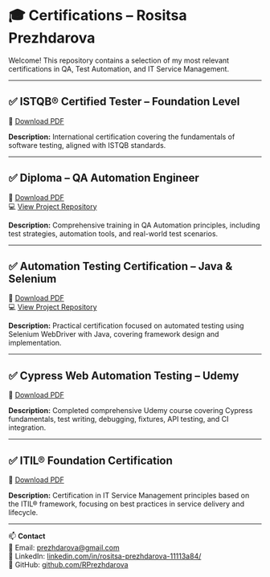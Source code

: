 # 🎓 Certifications – Rositsa Prezhdarova

Welcome! This repository contains a selection of my most relevant certifications in QA, Test Automation, and IT Service Management.

---


## ✅ ISTQB® Certified Tester – Foundation Level

🔗 [Download PDF](./ISTQB_FoundationLevel_Prezhdarova_27_09_2024.pdf)

**Description:** International certification covering the fundamentals of software testing, aligned with ISTQB standards.

---


## ✅ Diploma – QA Automation Engineer

🔗 [Download PDF](./Diploma%20for%20QA%20Automation%20Engineer.pdf)  
💻 [View Project Repository](https://github.com/RPrezhdarova/QA-Engineering-at-Software-University)

**Description:** Comprehensive training in QA Automation principles, including test strategies, automation tools, and real-world test scenarios.

---


## ✅ Automation Testing Certification – Java & Selenium

🔗 [Download PDF](./AutomationTesting_Certification_Java_Selenium.pdf)  
💻 [View Project Repository](https://github.com/RPrezhdarova/qa-tests-with-java-und-selenium)

**Description:** Practical certification focused on automated testing using Selenium WebDriver with Java, covering framework design and implementation.

---


## ✅ Cypress Web Automation Testing – Udemy

🔗 [Download PDF](./Cypress_WebAutomationTesting_Prezhdarova.pdf)

**Description:** Completed comprehensive Udemy course covering Cypress fundamentals, test writing, debugging, fixtures, API testing, and CI integration.

---


## ✅ ITIL® Foundation Certification

🔗 [Download PDF](./ITIL_Certification_Rositsa.pdf)

**Description:** Certification in IT Service Management principles based on the ITIL® framework, focusing on best practices in service delivery and lifecycle.

---

📫 **Contact**  
📧 Email: prezhdarova@gmail.com  
🔗 LinkedIn: [linkedin.com/in/rositsa-prezhdarova-11113a84/](https://linkedin.com/in/rositsa-prezhdarova-11113a84/)  
🔗 GitHub: [github.com/RPrezhdarova](https://github.com/RPrezhdarova)

